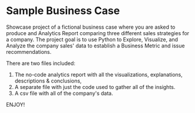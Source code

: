 # Sample Business Case
Showcase project of a fictional business case where you are asked to produce and Analytics Report comparing three different sales strategies for a company.  The project goal is to use Python to Explore, Visualize, and Analyze the company sales' data to establish a Business Metric and issue recommendations. 

There are two files included:

1. The no-code analytics report with all the visualizations, explanations, descriptions & conclusions,
2. A separate file with just the code used to gather all of the insights.
3. A csv file with all of the company's data.
   
ENJOY!
